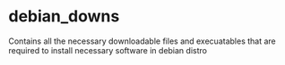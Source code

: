 # debian_downs
Contains all the necessary downloadable files and execuatables that are required to install necessary software in debian distro
